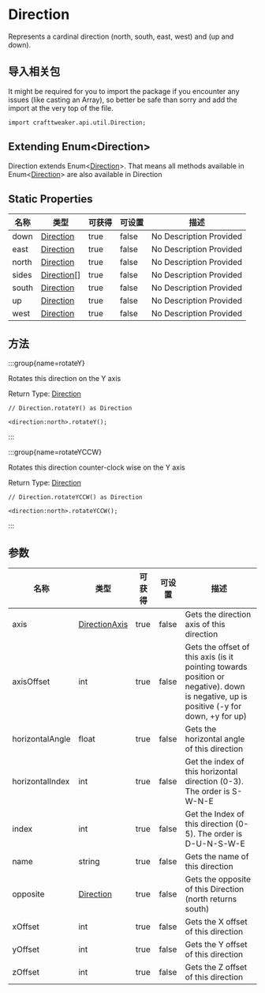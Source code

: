 # Direction

Represents a cardinal direction (north, south, east, west) and (up and down).

## 导入相关包

It might be required for you to import the package if you encounter any issues (like casting an Array), so better be safe than sorry and add the import at the very top of the file.
```zenscript
import crafttweaker.api.util.Direction;
```


## Extending Enum&lt;Direction&gt;

Direction extends Enum&lt;[Direction](/vanilla/api/util/Direction)&gt;. That means all methods available in Enum&lt;[Direction](/vanilla/api/util/Direction)&gt; are also available in Direction

## Static Properties

| 名称    | 类型                                         | 可获得  | 可设置   | 描述                      |
| ----- | ------------------------------------------ | ---- | ----- | ----------------------- |
| down  | [Direction](/vanilla/api/util/Direction)   | true | false | No Description Provided |
| east  | [Direction](/vanilla/api/util/Direction)   | true | false | No Description Provided |
| north | [Direction](/vanilla/api/util/Direction)   | true | false | No Description Provided |
| sides | [Direction](/vanilla/api/util/Direction)[] | true | false | No Description Provided |
| south | [Direction](/vanilla/api/util/Direction)   | true | false | No Description Provided |
| up    | [Direction](/vanilla/api/util/Direction)   | true | false | No Description Provided |
| west  | [Direction](/vanilla/api/util/Direction)   | true | false | No Description Provided |

## 方法

:::group{name=rotateY}

Rotates this direction on the Y axis

Return Type: [Direction](/vanilla/api/util/Direction)

```zenscript
// Direction.rotateY() as Direction

<direction:north>.rotateY();
```

:::

:::group{name=rotateYCCW}

Rotates this direction counter-clock wise on the Y axis

Return Type: [Direction](/vanilla/api/util/Direction)

```zenscript
// Direction.rotateYCCW() as Direction

<direction:north>.rotateYCCW();
```

:::


## 参数

| 名称              | 类型                                               | 可获得  | 可设置   | 描述                                                                                                                                    |
| --------------- | ------------------------------------------------ | ---- | ----- | ------------------------------------------------------------------------------------------------------------------------------------- |
| axis            | [DirectionAxis](/vanilla/api/util/DirectionAxis) | true | false | Gets the direction axis of this direction                                                                                             |
| axisOffset      | int                                              | true | false | Gets the offset of this axis (is it pointing towards position or negative). down is negative, up is positive (-y for down, +y for up) |
| horizontalAngle | float                                            | true | false | Gets the horizontal angle of this direction                                                                                           |
| horizontalIndex | int                                              | true | false | Get the index of this horizontal direction (0-3). The order is S-W-N-E                                                                |
| index           | int                                              | true | false | Get the Index of this direction (0-5). The order is D-U-N-S-W-E                                                                       |
| name            | string                                           | true | false | Gets the name of this direction                                                                                                       |
| opposite        | [Direction](/vanilla/api/util/Direction)         | true | false | Gets the opposite of this Direction (north returns south)                                                                             |
| xOffset         | int                                              | true | false | Gets the X offset of this direction                                                                                                   |
| yOffset         | int                                              | true | false | Gets the Y offset of this direction                                                                                                   |
| zOffset         | int                                              | true | false | Gets the Z offset of this direction                                                                                                   |

